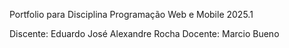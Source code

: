 Portfolio para Disciplina Programação Web e Mobile 2025.1

Discente: Eduardo José Alexandre Rocha
Docente: Marcio Bueno
